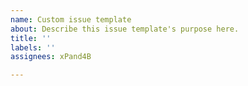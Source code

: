 ```yaml
---
name: Custom issue template
about: Describe this issue template's purpose here.
title: ''
labels: ''
assignees: xPand4B

---
```



